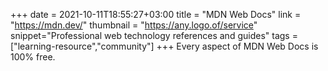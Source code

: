 +++
date = 2021-10-11T18:55:27+03:00
title = "MDN Web Docs"
link = "https://mdn.dev/"
thumbnail = "https://any.logo.of/service"
snippet="Professional web technology references and guides"
tags = ["learning-resource","community"]
+++ 
Every aspect of MDN Web Docs is 100% free.
